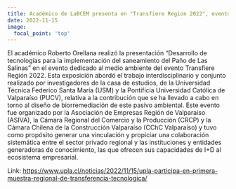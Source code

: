 ```yaml
---
title: Académico de LaBCEM presenta en "Transfiere Region 2022", evento organizado por ASIVA
date: 2022-11-15
image:
  focal_point: 'top'
---
```


El académico Roberto Orellana realizó la presentación “Desarrollo de tecnologías para la implementación del saneamiento del Paño de Las Salinas” en el evento dedicado al medio ambiente del evento Transfiere Región 2022. Esta exposición abordó el trabajo interdisciplinario y conjunto realizado por investigadores de la casa de estudios, de la Universidad Técnica Federico Santa María (USM) y la Pontificia Universidad Católica de Valparaíso (PUCV), relativa a la contribución que se ha llevado a cabo en torno al diseño de biorremediación de este pasivo ambiental. Este evento fue organizado por la Asociación de Empresas Región de Valparaíso (ASIVA), la Cámara Regional del Comercio y la Producción (CRCP) y la Cámara Chilena de la Construcción Valparaíso (CChC Valparaíso) y tuvo como propósito generar una vinculación y propiciar una colaboración sistemática entre el sector privado regional y las instituciones y entidades generadoras de conocimiento, las que ofrecen sus capacidades de I+D al ecosistema empresarial.

Link: https://www.upla.cl/noticias/2022/11/15/upla-participa-en-primera-muestra-regional-de-transferencia-tecnologica/

<!--more-->

